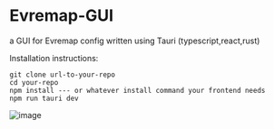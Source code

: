 # Evremap-GUI

a GUI for Evremap config written using Tauri (typescript,react,rust)

Installation instructions:
 ```
git clone url-to-your-repo
cd your-repo
npm install --- or whatever install command your frontend needs
npm run tauri dev
 ```
![image](https://github.com/M8850/Evremap-GUI/assets/143623420/52f4cdc8-202b-4b63-a85c-f8c46b4f3635)



